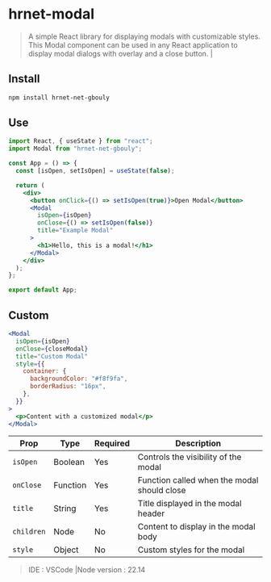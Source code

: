 # hrnet-modal

> A simple React library for displaying modals with customizable styles. This Modal component can be used in any React application to display modal dialogs with overlay and a close button. |

## Install

```bash
npm install hrnet-net-gbouly
```

## Use

```jsx
import React, { useState } from "react";
import Modal from "hrnet-net-gbouly";

const App = () => {
  const [isOpen, setIsOpen] = useState(false);

  return (
    <div>
      <button onClick={() => setIsOpen(true)}>Open Modal</button>
      <Modal
        isOpen={isOpen}
        onClose={() => setIsOpen(false)}
        title="Example Modal"
      >
        <h1>Hello, this is a modal!</h1>
      </Modal>
    </div>
  );
};

export default App;
```

## Custom

```jsx
<Modal
  isOpen={isOpen}
  onClose={closeModal}
  title="Custom Modal"
  style={{
    container: {
      backgroundColor: "#f8f9fa",
      borderRadius: "16px",
    },
  }}
>
  <p>Content with a customized modal</p>
</Modal>
```

| Prop       | Type     | Required | Description                                 |
| ---------- | -------- | -------- | ------------------------------------------- |
| `isOpen`   | Boolean  | Yes      | Controls the visibility of the modal        |
| `onClose`  | Function | Yes      | Function called when the modal should close |
| `title`    | String   | Yes      | Title displayed in the modal header         |
| `children` | Node     | No       | Content to display in the modal body        |
| `style`    | Object   | No       | Custom styles for the modal                 |

> IDE : VSCode |Node version : 22.14
